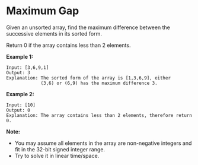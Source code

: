 # Maximum Gap

Given an unsorted array, find the maximum difference between the successive elements in its sorted form.

Return 0 if the array contains less than 2 elements.

__Example 1:__

```pseudo
Input: [3,6,9,1]
Output: 3
Explanation: The sorted form of the array is [1,3,6,9], either
             (3,6) or (6,9) has the maximum difference 3.
```

__Example 2:__

```pseudo
Input: [10]
Output: 0
Explanation: The array contains less than 2 elements, therefore return 0.
```

__Note:__

- You may assume all elements in the array are non-negative integers and fit in the 32-bit signed integer range.
- Try to solve it in linear time/space.